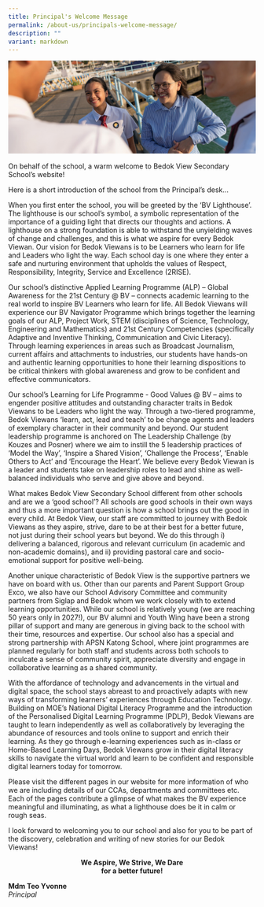 ```yaml
---
title: Principal's Welcome Message
permalink: /about-us/principals-welcome-message/
description: ""
variant: markdown
---
```

![](/images/P_s_Message___L10.jpg)

On behalf of the school, a warm welcome to Bedok View Secondary School’s website!

Here is a short introduction of the school from the Principal’s desk…

When you first enter the school, you will be greeted by the ‘BV Lighthouse’. The lighthouse is our school’s symbol, a symbolic representation of the importance of a guiding light that directs our thoughts and actions. A lighthouse on a strong foundation is able to withstand the unyielding waves of change and challenges, and this is what we aspire for every Bedok Viewan. Our vision for Bedok Viewans is to be Learners who learn for life and Leaders who light the way. Each school day is one where they enter a safe and nurturing environment that upholds the values of Respect, Responsibility, Integrity, Service and Excellence (2RISE). 

Our school’s distinctive Applied Learning Programme (ALP) – Global Awareness for the 21st Century @ BV – connects academic learning to the real world to inspire BV Learners who learn for life. All Bedok Viewans will experience our BV Navigator Programme which brings together the learning goals of our ALP, Project Work, STEM (disciplines of Science, Technology, Engineering and Mathematics) and 21st Century Competencies (specifically Adaptive and Inventive Thinking, Communication and Civic Literacy). Through learning experiences in areas such as Broadcast Journalism, current affairs and attachments to industries, our students have hands-on and authentic learning opportunities to hone their learning dispositions to be critical thinkers with global awareness and grow to be confident and effective communicators. 

Our school’s Learning for Life Programme - Good Values @ BV – aims to engender positive attitudes and outstanding character traits in Bedok Viewans to be Leaders who light the way. Through a two-tiered programme, Bedok Viewans ‘learn, act, lead and teach’ to be change agents and leaders of exemplary character in their community and beyond. Our student leadership programme is anchored on The Leadership Challenge (by Kouzes and Posner) where we aim to instill the 5 leadership practices of ‘Model the Way’, ‘Inspire a Shared Vision’, ‘Challenge the Process’, ‘Enable Others to Act’ and ‘Encourage the Heart’. We believe every Bedok Viewan is a leader and students take on leadership roles to lead and shine as well-balanced individuals who serve and give above and beyond.

What makes Bedok View Secondary School different from other schools and are we a ‘good school’? All schools are good schools in their own ways and thus a more important question is how a school brings out the good in every child. At Bedok View, our staff are committed to journey with Bedok Viewans as they aspire, strive, dare to be at their best for a better future, not just during their school years but beyond. We do this through i) delivering a balanced, rigorous and relevant curriculum (in academic and non-academic domains), and ii) providing pastoral care and socio-emotional support for positive well-being. 

Another unique characteristic of Bedok View is the supportive partners we have on board with us. Other than our parents and Parent Support Group Exco, we also have our School Advisory Committee and community partners from Siglap and Bedok whom we work closely with to extend learning opportunities. While our school is relatively young (we are reaching 50 years only in 2027!), our BV alumni and Youth Wing have been a strong pillar of support and many are generous in giving back to the school with their time, resources and expertise. Our school also has a special and strong partnership with APSN Katong School, where joint programmes are planned regularly for both staff and students across both schools to inculcate a sense of community spirit, appreciate diversity and engage in collaborative learning as a shared community. 

With the affordance of technology and advancements in the virtual and digital space, the school stays abreast to and proactively adapts with new ways of transforming learners’ experiences through Education Technology. Building on MOE’s National Digital Literacy Programme and the introduction of the Personalised Digital Learning Programme (PDLP), Bedok Viewans are taught to learn independently as well as collaboratively by leveraging the abundance of resources and tools online to support and enrich their learning. As they go through e-learning experiences such as in-class or Home-Based Learning Days, Bedok Viewans grow in their digital literacy skills to navigate the virtual world and learn to be confident and responsible digital learners today for tomorrow. 

Please visit the different pages in our website for more information of who we are including details of our CCAs, departments and committees etc. Each of the pages contribute a glimpse of what makes the BV experience meaningful and illuminating, as what a lighthouse does be it in calm or rough seas. 

I look forward to welcoming you to our school and also for you to be part of the discovery, celebration and writing of new stories for our Bedok Viewans!  


<center><b>We Aspire, We Strive, We Dare  <br>for a better future!</b></center>

**Mdm Teo Yvonne**<br>
_Principal_